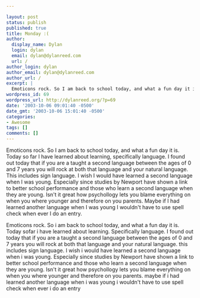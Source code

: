 ```yaml
---

layout: post
status: publish
published: true
title: Monday :(
author:
  display_name: Dylan
  login: dylan
  email: dylan@dylanreed.com
  url: /
author_login: dylan
author_email: dylan@dylanreed.com
author_url: /
excerpt: |
  Emoticons rock. So I am back to school today, and what a fun day it is. Today so far I have learned about learning, specifically language. I found out today that if you are a taught a second language between the ages of 0 and 7 years you will rock at both that language and your natural language. This includes sign language. I wish I would have learned a second language when I was young. Especially since studies by Newport have shown a link to better school performance and those who learn a second language when they are young. Isn't it great how psychollogy lets you blame everything on when you where younger and therefore on you parents. Maybe if I had learned another language when I was young I wouldn't have to use spell check when ever I do an entry.
wordpress_id: 69
wordpress_url: http://dylanreed.org/?p=69
date: '2003-10-06 09:01:40 -0500'
date_gmt: '2003-10-06 15:01:40 -0500'
categories:
- Awesome
tags: []
comments: []
---
```


Emoticons rock. So I am back to school today, and what a fun day it is. Today so far I have learned about learning, specifically language. I found out today that if you are a taught a second language between the ages of 0 and 7 years you will rock at both that language and your natural language. This includes sign language. I wish I would have learned a second language when I was young. Especially since studies by Newport have shown a link to better school performance and those who learn a second language when they are young. Isn't it great how psychollogy lets you blame everything on when you where younger and therefore on you parents. Maybe if I had learned another language when I was young I wouldn't have to use spell check when ever I do an entry.  
  
Emoticons rock. So i am back to school today, and what a fun day it is. Today sofar i have learned about learning. Specifically language. I found out today that if you are a taught a second language between the ages of 0 and 7 years you will rock at both that language and your natural language. this includes sign language. I wish i would have learned a second language when i was young. Especially since studies by Newport have shown a link to better school performance and those who learn a second language when they are young. Isn't it great how psychollogy lets you blame everything on when you where younger and therefore on you parents. maybe if i had learned another language when i was young i wouldn't have to use spell check when ever i do an entry
